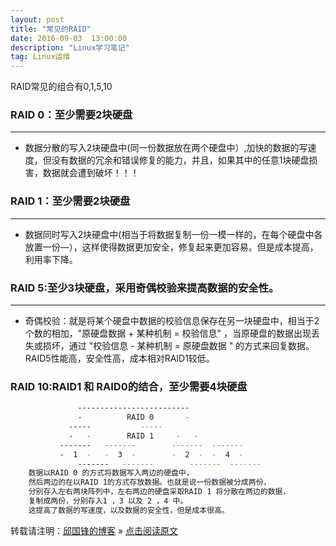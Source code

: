 ```yaml
---
layout: post
title: "常见的RAID"
date: 2016-09-03  13:00:00
description: "Linux学习笔记"
tag: Linux运维
---
```


RAID常见的组合有0,1,5,10

### RAID 0：至少需要2块硬盘
* ** *
* 数据分散的写入2块硬盘中(同一份数据放在两个硬盘中）,加快的数据的写速度，但没有数据的冗余和错误修复的能力，并且，如果其中的任意1块硬盘损害，数据就会遭到破坏！！！

### RAID 1：至少需要2块硬盘
* ** *
* 数据同时写入2块硬盘中(相当于将数据复制一份一模一样的，在每个硬盘中各放置一份—），这样使得数据更加安全，修复起来更加容易。但是成本提高，利用率下降。

### RAID 5:至少3块硬盘，采用奇偶校验来提高数据的安全性。
* ** *
* 奇偶校验：就是将某个硬盘中数据的校验信息保存在另一块硬盘中，相当于2个数的相加，"原硬盘数据 + 某种机制 = 校验信息" ，当原硬盘的数据出现丢失或损坏，通过 "校验信息 - 某种机制 = 原硬盘数据 " 的方式来回复数据。
RAID5性能高，安全性高，成本相对RAID1较低。

### RAID 10:RAID1 和 RAID0的结合，至少需要4块硬盘
```bash
   			   -------------------------
			   -          RAID 0       -
   			 -----   		 -----
			 -   -        RAID 1     -   -
		   -------   -------	    -------  -------
		   -  1  -   -  3  -	    -  2  -  -  4  -
	       	   -------   -------	    -------  -------
	数据以RAID 0 的方式将数据写入两边的硬盘中，
	然后两边的在以RAID 1的方式存放数据。也就是说一份数据被分成两份，
	分别存入左右两块阵列中，左右两边的硬盘采取RAID 1 将分散在两边的数据，
	复制成两份，分别存入1 ，3 以及 2 ，4 中。
	这提高了数据的写速度，以及数据的安全性，但是成本很高。
```


转载请注明：[邱国锋的博客](http://qiuguofeng.com) » [点击阅读原文](http://qiuguofeng.com/2016/09/常见的RAID/)
